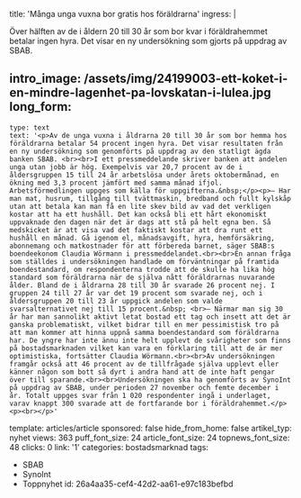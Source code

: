 title: 'Många unga vuxna bor gratis hos föräldrarna'
ingress: |
  <p>Över hälften av de i åldern 20 till 30 år som bor kvar i föräldrahemmet betalar ingen hyra. Det visar en ny undersökning som gjorts på uppdrag av SBAB.
  </p>
  
intro_image: /assets/img/24199003-ett-koket-i-en-mindre-lagenhet-pa-lovskatan-i-lulea.jpg
long_form:
  -
    type: text
    text: '<p>Av de unga vuxna i åldrarna 20 till 30 år som bor hemma hos föräldrarna betalar 54 procent ingen hyra. Det visar resultaten från en ny undersökning som genomförts på uppdrag av den statligt ägda banken SBAB. <br><br>I ett pressmeddelande skriver banken att andelen unga utan jobb är hög. Exempelvis var 20,7 procent av de i åldersgruppen 15 till 24 år arbetslösa under årets oktobermånad, en ökning med 3,3 procent jämfört med samma månad ifjol. Arbetsförmedlingen uppges som källa för uppgifterna.&nbsp;</p><p>– Har man mat, husrum, tillgång till tvättmaskin, bredband och fullt kylskåp utan att betala kan man få en lite skev bild av vad det verkligen kostar att ha ett hushåll. Det kan också bli ett hårt ekonomiskt uppvaknade den dagen när det är dags att stå på helt egna ben. Så medskicket är att visa vad det faktiskt kostar att dra runt ett hushåll en månad. Gå igenom el, månadsavgift, hyra, hemförsäkring, abonnemang och matkostnader för att förbereda barnet, säger SBAB:s boendeekonom Claudia Wörmann i pressmeddelandet.<br><br>En annan fråga som ställdes i undersökningen handlade om förväntningar på framtida boendestandard, om respondenterna trodde att de skulle ha lika hög standard som föräldrarna när de själva nått föräldrarnas nuvarande ålder. Bland de i åldrarna 28 till 30 år svarade 26 procent nej. I gruppen 24 till 27 år var det 19 procent som svarade nej, och i åldersgruppen 20 till 23 år uppgick andelen som valde svarsalternativet nej till 15 procent.&nbsp; <br>– Närmar man sig 30 år har man sannolikt aktivt letat bostad ett tag och insett att det är ganska problematiskt, vilket bidrar till en mer pessimistisk tro på att man kommer att hinna uppnå samma boendestandard som föräldrarna har. De yngre har inte ännu inte helt upplevt de svårigheter som finns på bostadsmarknaden vilket kan vara en förklaring till att de är mer optimistiska, fortsätter Claudia Wörmann.<br><br>Av undersökningen framgår också att 46 procent av de tillfrågade själva upplevt eller känner någon som bott så dyrt i andra hand att de inte haft pengar över till sparande.<br><br>Undersökningen ska ha genomförts av SynoInt på uppdrag av SBAB, under perioden 27 november och femte december i år. Totalt uppges svar från 1 020 respondenter ingå i underlaget, varav knappt 300 svarade att de fortfarande bor i föräldrahemmet.</p><p><br></p>'
template: articles/article
sponsored: false
hide_from_home: false
artikel_typ: nyhet
views: 363
puff_font_size: 24
article_font_size: 24
topnews_font_size: 48
clicks: 0
link: '1'
categories: bostadsmarknad
tags:
  - SBAB
  - SynoInt
  - Toppnyhet
id: 26a4aa35-cef4-42d2-aa61-e97c183befbd
